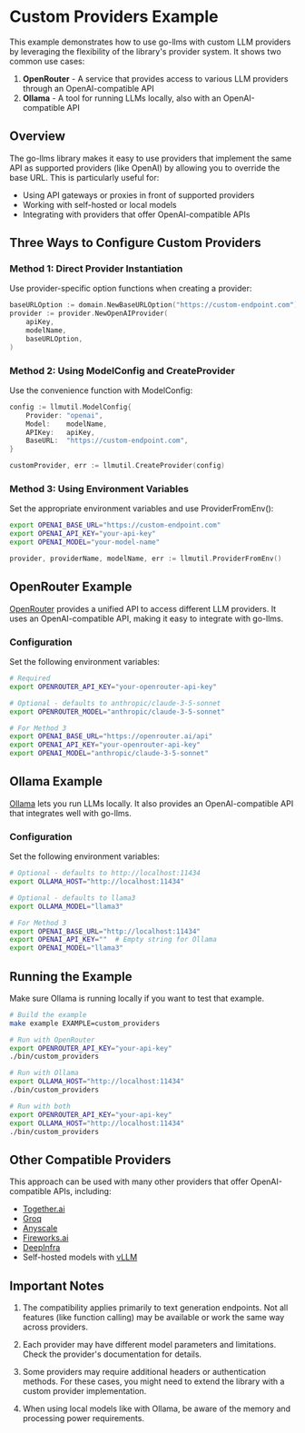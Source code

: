 # Custom Providers Example

This example demonstrates how to use go-llms with custom LLM providers by leveraging the flexibility of the library's provider system. It shows two common use cases:

1. **OpenRouter** - A service that provides access to various LLM providers through an OpenAI-compatible API
2. **Ollama** - A tool for running LLMs locally, also with an OpenAI-compatible API

## Overview

The go-llms library makes it easy to use providers that implement the same API as supported providers (like OpenAI) by allowing you to override the base URL. This is particularly useful for:

- Using API gateways or proxies in front of supported providers
- Working with self-hosted or local models
- Integrating with providers that offer OpenAI-compatible APIs

## Three Ways to Configure Custom Providers

### Method 1: Direct Provider Instantiation

Use provider-specific option functions when creating a provider:

```go
baseURLOption := domain.NewBaseURLOption("https://custom-endpoint.com")
provider := provider.NewOpenAIProvider(
    apiKey,
    modelName,
    baseURLOption,
)
```

### Method 2: Using ModelConfig and CreateProvider

Use the convenience function with ModelConfig:

```go
config := llmutil.ModelConfig{
    Provider: "openai",
    Model:    modelName,
    APIKey:   apiKey,
    BaseURL:  "https://custom-endpoint.com",
}

customProvider, err := llmutil.CreateProvider(config)
```

### Method 3: Using Environment Variables

Set the appropriate environment variables and use ProviderFromEnv():

```bash
export OPENAI_BASE_URL="https://custom-endpoint.com"
export OPENAI_API_KEY="your-api-key"
export OPENAI_MODEL="your-model-name"
```

```go
provider, providerName, modelName, err := llmutil.ProviderFromEnv()
```

## OpenRouter Example

[OpenRouter](https://openrouter.ai/) provides a unified API to access different LLM providers. It uses an OpenAI-compatible API, making it easy to integrate with go-llms.

### Configuration

Set the following environment variables:

```bash
# Required
export OPENROUTER_API_KEY="your-openrouter-api-key"

# Optional - defaults to anthropic/claude-3-5-sonnet
export OPENROUTER_MODEL="anthropic/claude-3-5-sonnet"

# For Method 3
export OPENAI_BASE_URL="https://openrouter.ai/api"
export OPENAI_API_KEY="your-openrouter-api-key"
export OPENAI_MODEL="anthropic/claude-3-5-sonnet"
```

## Ollama Example

[Ollama](https://ollama.ai/) lets you run LLMs locally. It also provides an OpenAI-compatible API that integrates well with go-llms.

### Configuration

Set the following environment variables:

```bash
# Optional - defaults to http://localhost:11434
export OLLAMA_HOST="http://localhost:11434"

# Optional - defaults to llama3
export OLLAMA_MODEL="llama3"

# For Method 3
export OPENAI_BASE_URL="http://localhost:11434"
export OPENAI_API_KEY=""  # Empty string for Ollama
export OPENAI_MODEL="llama3"
```

## Running the Example

Make sure Ollama is running locally if you want to test that example.

```bash
# Build the example
make example EXAMPLE=custom_providers

# Run with OpenRouter
export OPENROUTER_API_KEY="your-api-key"
./bin/custom_providers

# Run with Ollama
export OLLAMA_HOST="http://localhost:11434"
./bin/custom_providers

# Run with both
export OPENROUTER_API_KEY="your-api-key"
export OLLAMA_HOST="http://localhost:11434"
./bin/custom_providers
```

## Other Compatible Providers

This approach can be used with many other providers that offer OpenAI-compatible APIs, including:

- [Together.ai](https://www.together.ai/)
- [Groq](https://groq.com/)
- [Anyscale](https://www.anyscale.com/)
- [Fireworks.ai](https://fireworks.ai/)
- [DeepInfra](https://deepinfra.com/)
- Self-hosted models with [vLLM](https://github.com/vllm-project/vllm)

## Important Notes

1. The compatibility applies primarily to text generation endpoints. Not all features (like function calling) may be available or work the same way across providers.

2. Each provider may have different model parameters and limitations. Check the provider's documentation for details.

3. Some providers may require additional headers or authentication methods. For these cases, you might need to extend the library with a custom provider implementation.

4. When using local models like with Ollama, be aware of the memory and processing power requirements.